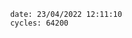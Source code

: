 

                date: 23/04/2022 12:11:10
                cycles: 64200

                         